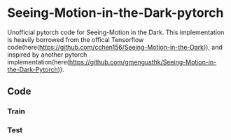 # Seeing-Motion-in-the-Dark-pytorch
Unofficial pytorch code for Seeing-Motion in the Dark. This implementation is heavily borrowed from the offical Tensorflow code(here(https://github.com/cchen156/Seeing-Motion-in-the-Dark)), and inspired by another pytorch implementation(here(https://github.com/gmengusthk/Seeing-Motion-in-the-Dark-Pytorch)).

## Code

### Train



### Test
 
